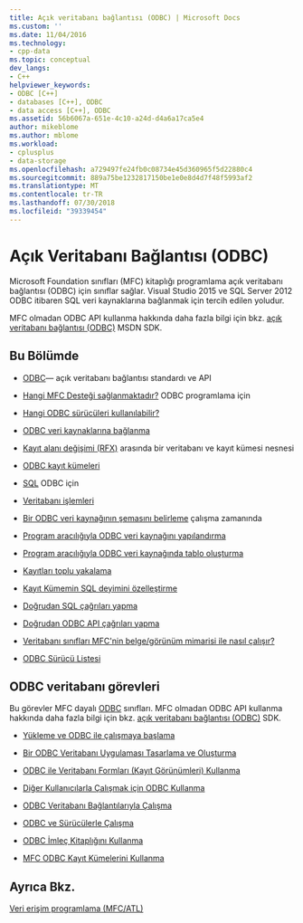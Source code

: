 ```yaml
---
title: Açık veritabanı bağlantısı (ODBC) | Microsoft Docs
ms.custom: ''
ms.date: 11/04/2016
ms.technology:
- cpp-data
ms.topic: conceptual
dev_langs:
- C++
helpviewer_keywords:
- ODBC [C++]
- databases [C++], ODBC
- data access [C++], ODBC
ms.assetid: 56b6067a-651e-4c10-a24d-d4a6a17ca5e4
author: mikeblome
ms.author: mblome
ms.workload:
- cplusplus
- data-storage
ms.openlocfilehash: a729497fe24fb0c08734e45d360965f5d22880c4
ms.sourcegitcommit: 889a75be1232817150be1e0e8d4d7f48f5993af2
ms.translationtype: MT
ms.contentlocale: tr-TR
ms.lasthandoff: 07/30/2018
ms.locfileid: "39339454"
---
```

# <a name="open-database-connectivity-odbc"></a>Açık Veritabanı Bağlantısı (ODBC)
Microsoft Foundation sınıfları (MFC) kitaplığı programlama açık veritabanı bağlantısı (ODBC) için sınıflar sağlar. Visual Studio 2015 ve SQL Server 2012 ODBC itibaren SQL veri kaynaklarına bağlanmak için tercih edilen yoludur.
  
 MFC olmadan ODBC API kullanma hakkında daha fazla bilgi için bkz. [açık veritabanı bağlantısı (ODBC)](https://msdn.microsoft.com/library/ms710252.aspx) MSDN SDK.  
  
  
## <a name="in-this-section"></a>Bu Bölümde  
  
-   [ODBC](odbc-basics.md)— açık veritabanı bağlantısı standardı ve API  
  
-   [Hangi MFC Desteği sağlanmaktadır?](odbc-and-mfc.md) ODBC programlama için  
  
-   [Hangi ODBC sürücüleri kullanılabilir?](odbc-driver-list.md)  
  
-   [ODBC veri kaynaklarına bağlanma](data-source-managing-connections-odbc.md)  
  
-   [Kayıt alanı değişimi (RFX)](record-field-exchange-rfx.md) arasında bir veritabanı ve kayıt kümesi nesnesi  
  
-   [ODBC kayıt kümeleri](recordset-odbc.md)  
  
-   [SQL](sql.md) ODBC için  
  
-   [Veritabanı işlemleri](transaction-odbc.md)  
  
-   [Bir ODBC veri kaynağının şemasını belirleme](data-source-determining-the-schema-of-the-data-source-odbc.md) çalışma zamanında  
  
-   [Program aracılığıyla ODBC veri kaynağını yapılandırma](data-source-programmatically-configuring-an-odbc-data-source.md)  
  
-   [Program aracılığıyla ODBC veri kaynağında tablo oluşturma](data-source-programmatically-creating-a-table-in-an-odbc-data-source.md)  
  
-   [Kayıtları toplu yakalama](recordset-fetching-records-in-bulk-odbc.md)  
  
-   [Kayıt Kümemin SQL deyimini özelleştirme](sql-customizing-your-recordsets-sql-statement-odbc.md)  
  
-   [Doğrudan SQL çağrıları yapma](sql-making-direct-sql-calls-odbc.md)  
  
-   [Doğrudan ODBC API çağrıları yapma](odbc-calling-odbc-api-functions-directly.md)  
  
-   [Veritabanı sınıfları MFC'nin belge/görünüm mimarisi ile nasıl çalışır?](working-with-documents-and-views.md)  
  
-   [ODBC Sürücü Listesi](odbc-driver-list.md)  
  
## <a name="odbc-database-tasks"></a>ODBC veritabanı görevleri  
 Bu görevler MFC dayalı [ODBC](odbc-basics.md) sınıfları. MFC olmadan ODBC API kullanma hakkında daha fazla bilgi için bkz. [açık veritabanı bağlantısı (ODBC)](https://msdn.microsoft.com/library/ms710252.aspx) SDK.  
  
-   [Yükleme ve ODBC ile çalışmaya başlama](installing-and-getting-started-with-odbc.md)  
  
-   [Bir ODBC Veritabanı Uygulaması Tasarlama ve Oluşturma](design-and-create-an-odbc-database-application.md)  
  
-   [ODBC ile Veritabanı Formları (Kayıt Görünümleri) Kullanma](use-database-forms-record-views-with-odbc.md)  
  
-   [Diğer Kullanıcılarla Çalışmak için ODBC Kullanma](use-odbc-to-work-with-other-users.md)  
  
-   [ODBC Veritabanı Bağlantılarıyla Çalışma](work-with-odbc-database-connections.md)  
  
-   [ODBC ve Sürücülerle Çalışma](work-with-odbc-and-drivers.md)  
  
-   [ODBC İmleç Kitaplığını Kullanma](use-the-odbc-cursor-library.md)  
  
-   [MFC ODBC Kayıt Kümelerini Kullanma](use-mfc-odbc-recordsets.md)  
  
## <a name="see-also"></a>Ayrıca Bkz.  
 [Veri erişim programlama (MFC/ATL)](../../data/data-access-programming-mfc-atl.md)